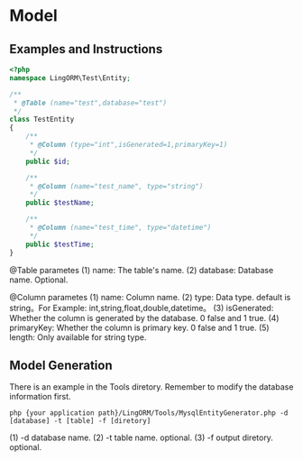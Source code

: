 # Model

## Examples and Instructions

``` php
<?php
namespace LingORM\Test\Entity;

/**
 * @Table (name="test",database="test")
 */
class TestEntity
{
    /**
     * @Column (type="int",isGenerated=1,primaryKey=1)
     */
    public $id;

    /**
     * @Column (name="test_name", type="string")
     */
    public $testName;

    /**
     * @Column (name="test_time", type="datetime")
     */
    public $testTime;
}
```

@Table parametes
(1) name: The table's name.
(2) database: Database name. Optional.

@Column parametes
(1) name: Column name.
(2) type: Data type. default is string。For Example: int,string,float,double,datetime。
(3) isGenerated: Whether the column is generated by the database. 0 false and 1 true.
(4) primaryKey: Whether the column is primary key. 0 false and 1 true.
(5) length: Only available for string type.

## Model Generation

There is an example in the Tools diretory. Remember to modify the database information first.

```shell
php {your application path}/LingORM/Tools/MysqlEntityGenerator.php -d [database] -t [table] -f [diretory]
```

(1) -d database name.
(2) -t table name. optional.
(3) -f output diretory. optional.

